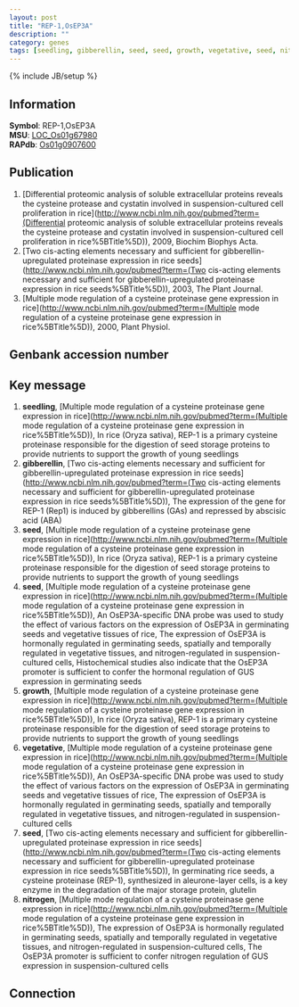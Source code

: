 ```yaml
---
layout: post
title: "REP-1,OsEP3A"
description: ""
category: genes
tags: [seedling, gibberellin, seed, seed, growth, vegetative, seed, nitrogen]
---
```

{% include JB/setup %}

## Information
__Symbol__: REP-1,OsEP3A  
__MSU__: [LOC_Os01g67980](http://rice.plantbiology.msu.edu/cgi-bin/ORF_infopage.cgi?orf=LOC_Os01g67980)  
__RAPdb__: [Os01g0907600](http://rapdb.dna.affrc.go.jp/viewer/gbrowse_details/irgsp1?name=Os01g0907600)  

## Publication
1. [Differential proteomic analysis of soluble extracellular proteins reveals the cysteine protease and cystatin involved in suspension-cultured cell proliferation in rice](http://www.ncbi.nlm.nih.gov/pubmed?term=(Differential proteomic analysis of soluble extracellular proteins reveals the cysteine protease and cystatin involved in suspension-cultured cell proliferation in rice%5BTitle%5D)), 2009, Biochim Biophys Acta.
2. [Two cis-acting elements necessary and sufficient for gibberellin-upregulated proteinase expression in rice seeds](http://www.ncbi.nlm.nih.gov/pubmed?term=(Two cis-acting elements necessary and sufficient for gibberellin-upregulated proteinase expression in rice seeds%5BTitle%5D)), 2003, The Plant Journal.
3. [Multiple mode regulation of a cysteine proteinase gene expression in rice](http://www.ncbi.nlm.nih.gov/pubmed?term=(Multiple mode regulation of a cysteine proteinase gene expression in rice%5BTitle%5D)), 2000, Plant Physiol.

## Genbank accession number

## Key message
1. __seedling__, [Multiple mode regulation of a cysteine proteinase gene expression in rice](http://www.ncbi.nlm.nih.gov/pubmed?term=(Multiple mode regulation of a cysteine proteinase gene expression in rice%5BTitle%5D)),  In rice (Oryza sativa), REP-1 is a primary cysteine proteinase responsible for the digestion of seed storage proteins to provide nutrients to support the growth of young seedlings
2. __gibberellin__, [Two cis-acting elements necessary and sufficient for gibberellin-upregulated proteinase expression in rice seeds](http://www.ncbi.nlm.nih.gov/pubmed?term=(Two cis-acting elements necessary and sufficient for gibberellin-upregulated proteinase expression in rice seeds%5BTitle%5D)),  The expression of the gene for REP-1 (Rep1) is induced by gibberellins (GAs) and repressed by abscisic acid (ABA)
3. __seed__, [Multiple mode regulation of a cysteine proteinase gene expression in rice](http://www.ncbi.nlm.nih.gov/pubmed?term=(Multiple mode regulation of a cysteine proteinase gene expression in rice%5BTitle%5D)),  In rice (Oryza sativa), REP-1 is a primary cysteine proteinase responsible for the digestion of seed storage proteins to provide nutrients to support the growth of young seedlings
4. __seed__, [Multiple mode regulation of a cysteine proteinase gene expression in rice](http://www.ncbi.nlm.nih.gov/pubmed?term=(Multiple mode regulation of a cysteine proteinase gene expression in rice%5BTitle%5D)),  An OsEP3A-specific DNA probe was used to study the effect of various factors on the expression of OsEP3A in germinating seeds and vegetative tissues of rice, The expression of OsEP3A is hormonally regulated in germinating seeds, spatially and temporally regulated in vegetative tissues, and nitrogen-regulated in suspension-cultured cells, Histochemical studies also indicate that the OsEP3A promoter is sufficient to confer the hormonal regulation of GUS expression in germinating seeds
5. __growth__, [Multiple mode regulation of a cysteine proteinase gene expression in rice](http://www.ncbi.nlm.nih.gov/pubmed?term=(Multiple mode regulation of a cysteine proteinase gene expression in rice%5BTitle%5D)),  In rice (Oryza sativa), REP-1 is a primary cysteine proteinase responsible for the digestion of seed storage proteins to provide nutrients to support the growth of young seedlings
6. __vegetative__, [Multiple mode regulation of a cysteine proteinase gene expression in rice](http://www.ncbi.nlm.nih.gov/pubmed?term=(Multiple mode regulation of a cysteine proteinase gene expression in rice%5BTitle%5D)),  An OsEP3A-specific DNA probe was used to study the effect of various factors on the expression of OsEP3A in germinating seeds and vegetative tissues of rice, The expression of OsEP3A is hormonally regulated in germinating seeds, spatially and temporally regulated in vegetative tissues, and nitrogen-regulated in suspension-cultured cells
7. __seed__, [Two cis-acting elements necessary and sufficient for gibberellin-upregulated proteinase expression in rice seeds](http://www.ncbi.nlm.nih.gov/pubmed?term=(Two cis-acting elements necessary and sufficient for gibberellin-upregulated proteinase expression in rice seeds%5BTitle%5D)), In germinating rice seeds, a cysteine proteinase (REP-1), synthesized in aleurone-layer cells, is a key enzyme in the degradation of the major storage protein, glutelin
8. __nitrogen__, [Multiple mode regulation of a cysteine proteinase gene expression in rice](http://www.ncbi.nlm.nih.gov/pubmed?term=(Multiple mode regulation of a cysteine proteinase gene expression in rice%5BTitle%5D)),  The expression of OsEP3A is hormonally regulated in germinating seeds, spatially and temporally regulated in vegetative tissues, and nitrogen-regulated in suspension-cultured cells, The OsEP3A promoter is sufficient to confer nitrogen regulation of GUS expression in suspension-cultured cells

## Connection


